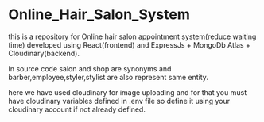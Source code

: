 # Online_Hair_Salon_System
this is a repository for Online hair salon appointment system(reduce waiting time) 
developed using React(frontend) and ExpressJs + MongoDb Atlas + Cloudinary(backend).

In source code salon and shop are synonyms and barber,employee,styler,stylist are also represent same entity.

here we have used cloudinary for image uploading and for that you must have cloudinary variables defined in 
.env file so define it using your cloudinary account if not already defined.
